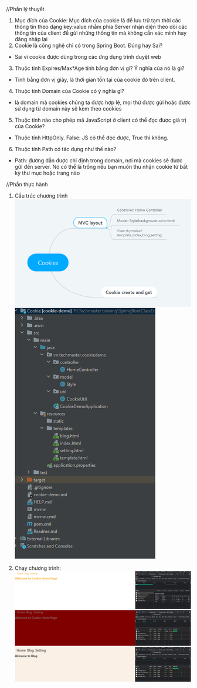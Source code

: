 //Phần lý thuyết
1. Mục đích của Cookie: Mục đích của cookie là để lưu trữ tạm thời các thông tin theo dạng key:value nhằm phía Server nhận diện theo dõi các thông tin của client để gửi những thông tin mà không cần xác mình hay đăng nhập lại
2. Cookie là công nghệ chỉ có trong Spring Boot. Đúng hay Sai?
- Sai vì cookie được dùng trong các ứng dụng trình duyệt web
3. Thuộc tính Expires/Max*Age tính bằng đơn vị gì? Ý nghĩa của nó là gì?
- Tính bằng đơn vị giây, là thời gian tồn tại của cookie đó trên client.
4. Thuộc tính Domain của Cookie có ý nghĩa gì?
- là domain mà cookies chúng ta được hợp lệ, mọi thứ được gửi hoặc được sử dụng từ domain này sẽ kèm theo cookies
5. Thuộc tính nào cho phép mã JavaScript ở client có thể đọc được giá trị của Cookie?
- Thuộc tính HttpOnly. False: JS có thể đọc được, True thì không.
6. Thuộc tính Path có tác dụng như thế nào?
- Path: đường dẫn được chỉ định trong domain, nơi mà cookies sẽ được gửi đến server. Nó có thể là trống nếu bạn muốn thu nhận cookie từ bất kỳ thư mục hoặc trang nào


//Phần thực hành
1. Cấu trúc chương trình
   ![img_4.png](img_4.png)
    ![img.png](img.png)
   

2. Chạy chương trình:
    ![img_1.png](img_1.png)
   ![img_2.png](img_2.png)
   ![img_3.png](img_3.png)
    
        
        
        
   
